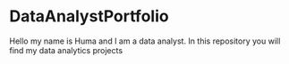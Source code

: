 # DataAnalystPortfolio
Hello my name is Huma and I am a data analyst. In this repository you will find my data analytics projects 

